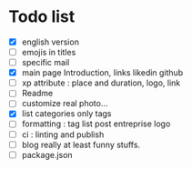 # Todo list

-[x] english version
-[ ] emojis in titles
-[ ] specific mail
-[x] main page Introduction, links likedin github
-[ ] xp attribute : place and duration, logo, link
-[ ] Readme
-[ ] customize real photo...
-[x] list categories only tags
-[ ] formatting : tag list post entreprise logo
-[ ] ci : linting and publish
-[ ] blog really at least funny stuffs.
-[ ] package.json
